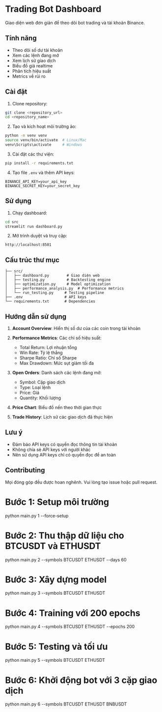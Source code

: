 # Trading Bot Dashboard

Giao diện web đơn giản để theo dõi bot trading và tài khoản Binance.

## Tính năng

- Theo dõi số dư tài khoản
- Xem các lệnh đang mở
- Xem lịch sử giao dịch
- Biểu đồ giá realtime
- Phân tích hiệu suất
- Metrics về rủi ro

## Cài đặt

1. Clone repository:
```bash
git clone <repository_url>
cd <repository_name>
```

2. Tạo và kích hoạt môi trường ảo:
```bash
python -m venv venv
source venv/bin/activate  # Linux/Mac
venv\Scripts\activate     # Windows
```

3. Cài đặt các thư viện:
```bash
pip install -r requirements.txt
```

4. Tạo file `.env` và thêm API keys:
```
BINANCE_API_KEY=your_api_key
BINANCE_SECRET_KEY=your_secret_key
```

## Sử dụng

1. Chạy dashboard:
```bash
cd src
streamlit run dashboard.py
```

2. Mở trình duyệt và truy cập:
```
http://localhost:8501
```

## Cấu trúc thư mục

```
├── src/
│   ├── dashboard.py        # Giao diện web
│   ├── testing.py          # Backtesting engine
│   ├── optimization.py     # Model optimization
│   ├── performance_analysis.py  # Performance metrics
│   └── run_testing.py     # Testing pipeline
├── .env                   # API keys
└── requirements.txt       # Dependencies
```

## Hướng dẫn sử dụng

1. **Account Overview**: Hiển thị số dư của các coin trong tài khoản

2. **Performance Metrics**: Các chỉ số hiệu suất:
   - Total Return: Lợi nhuận tổng
   - Win Rate: Tỷ lệ thắng
   - Sharpe Ratio: Chỉ số Sharpe
   - Max Drawdown: Mức sụt giảm tối đa

3. **Open Orders**: Danh sách các lệnh đang mở:
   - Symbol: Cặp giao dịch
   - Type: Loại lệnh
   - Price: Giá
   - Quantity: Khối lượng

4. **Price Chart**: Biểu đồ nến theo thời gian thực

5. **Trade History**: Lịch sử các giao dịch đã thực hiện

## Lưu ý

- Đảm bảo API keys có quyền đọc thông tin tài khoản
- Không chia sẻ API keys với người khác
- Nên sử dụng API keys chỉ có quyền đọc để an toàn

## Contributing

Mọi đóng góp đều được hoan nghênh. Vui lòng tạo issue hoặc pull request. 



# Bước 1: Setup môi trường
python main.py 1 --force-setup

# Bước 2: Thu thập dữ liệu cho BTCUSDT và ETHUSDT
python main.py 2 --symbols BTCUSDT ETHUSDT --days 60

# Bước 3: Xây dựng model
python main.py 3 --symbols BTCUSDT ETHUSDT

# Bước 4: Training với 200 epochs
python main.py 4 --symbols BTCUSDT ETHUSDT --epochs 200

# Bước 5: Testing và tối ưu
python main.py 5 --symbols BTCUSDT ETHUSDT

# Bước 6: Khởi động bot với 3 cặp giao dịch
python main.py 6 --symbols BTCUSDT ETHUSDT BNBUSDT